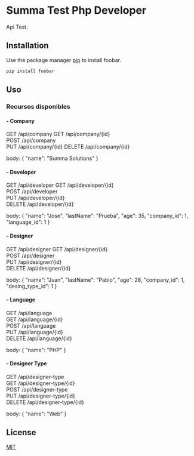 # Summa Test Php Developer

Api Test.

## Installation

Use the package manager [pip](https://pip.pypa.io/en/stable/) to install foobar.

```bash
pip install foobar
```

## Uso

### Recursos disponibles

#### - Company

GET         /api/company
GET         /api/company/{id}                       
POST        /api/company                                        
PUT         /api/company/{id}
DELETE      /api/company/{id}

body: 
{
   "name": "Summa Solutions"
} 

#### - Developer

GET     /api/developer
GET     /api/developer/{id}                     
POST    /api/developer                   
PUT     /api/developer/{id}                
DELETE  /api/developer/{id}                

body: 
{
   "name": "Jose",
   "lastName": "Prueba",
   "age": 35,
   "company_id": 1,
   "language_id": 1
}

#### - Designer

GET     /api/designer 
GET     /api/designer/{id}                     
POST    /api/designer                      
PUT     /api/designer/{id}                 
DELETE  /api/designer/{id} 
              
body: 
{
	"name": "Juan",
	"lastName": "Pablo",
	"age": 28,
	"company_id": 1,
	"desing_type_id": 1
}


#### - Language

GET      /api/language  
GET      /api/language/{id}                    
POST     /api/language                    
PUT      /api/language/{id}                 
DELETE   /api/language/{id} 
              
body: 
{
   "name": "PHP"
}

#### - Designer Type

GET      /api/designer-type  
GET      /api/designer-type/{id}                           
POST     /api/designer-type                 
PUT      /api/designer-type/{id}            
DELETE   /api/designer-type/{id}
              
body: 
{
   "name": "Web"
}

## License
[MIT](https://choosealicense.com/licenses/mit/)

